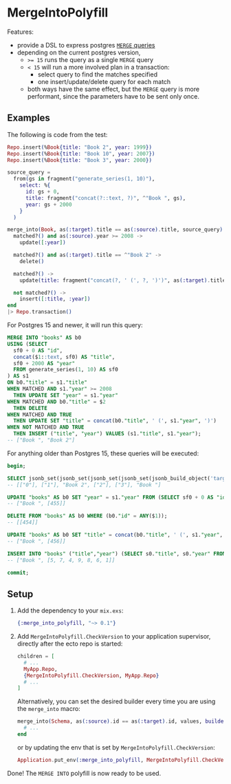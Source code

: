 # MergeIntoPolyfill

Features: 
 
 * provide a DSL to express postgres [`MERGE` queries](https://www.postgresql.org/docs/current/sql-merge.html)
 * depending on the current postgres version, 
   * `>= 15` runs the query as a single `MERGE` query
   * `< 15` will run a more involved plan in a transaction:
     * select query to find the matches specified
     * one insert/update/delete query for each match
   * both ways have the same effect, but the `MERGE` query is more performant, 
     since the parameters have to be sent only once.

## Examples

The following is code from the test:

```elixir
Repo.insert(%Book{title: "Book 2", year: 1999})
Repo.insert(%Book{title: "Book 10", year: 2007})
Repo.insert(%Book{title: "Book 3", year: 2000})

source_query =
  from(gs in fragment("generate_series(1, 10)"),
    select: %{
      id: gs + 0,
      title: fragment("concat(?::text, ?)", ^"Book ", gs),
      year: gs + 2000
    }
  )

merge_into(Book, as(:target).title == as(:source).title, source_query) do
  matched?() and as(:source).year >= 2008 ->
    update([:year])

  matched?() and as(:target).title == ^"Book 2" ->
    delete()

  matched?() ->
    update(title: fragment("concat(?, ' (', ?, ')')", as(:target).title, as(:source).year))

  not matched?() ->
    insert([:title, :year])
end
|> Repo.transaction()
```

For Postgres 15 and newer, it will run this query:

```sql
MERGE INTO "books" AS b0 
USING (SELECT 
  sf0 + 0 AS "id", 
  concat($1::text, sf0) AS "title", 
  sf0 + 2000 AS "year" 
  FROM generate_series(1, 10) AS sf0
) AS s1 
ON b0."title" = s1."title" 
WHEN MATCHED AND s1."year" >= 2008 
  THEN UPDATE SET "year" = s1."year" 
WHEN MATCHED AND b0."title" = $2 
  THEN DELETE 
WHEN MATCHED AND TRUE 
  THEN UPDATE SET "title" = concat(b0."title", ' (', s1."year", ')') 
WHEN NOT MATCHED AND TRUE 
  THEN INSERT ("title", "year") VALUES (s1."title", s1."year");
-- ["Book ", "Book 2"]
```

For anything older than Postgres 15, these queries will be executed:

```sql
begin;

SELECT jsonb_set(jsonb_set(jsonb_set(jsonb_set(jsonb_build_object('target_id', b0."id", 'source_id', s1."id")::jsonb, $1::text[], to_jsonb(NOT (b0."id" IS NULL) AND (s1."year" >= 2008)::boolean))::jsonb, $2::text[], to_jsonb(NOT (b0."id" IS NULL) AND (b0."title" = $3)::boolean))::jsonb, $4::text[], to_jsonb(NOT (b0."id" IS NULL) AND TRUE::boolean))::jsonb, $5::text[], to_jsonb((b0."id" IS NULL) AND TRUE::boolean)) FROM "books" AS b0 RIGHT OUTER JOIN (SELECT sf0 + 0 AS "id", concat($6::text, sf0) AS "title", sf0 + 2000 AS "year" FROM generate_series(1, 10) AS sf0) AS s1 ON b0."title" = s1."title";
-- [["0"], ["1"], "Book 2", ["2"], ["3"], "Book "]

UPDATE "books" AS b0 SET "year" = s1."year" FROM (SELECT sf0 + 0 AS "id", concat($1::text, sf0) AS "title", sf0 + 2000 AS "year" FROM generate_series(1, 10) AS sf0) AS s1 WHERE (b0."title" = s1."title") AND (b0."id" = ANY($2));
-- ["Book ", [455]]

DELETE FROM "books" AS b0 WHERE (b0."id" = ANY($1));
-- [[454]]

UPDATE "books" AS b0 SET "title" = concat(b0."title", ' (', s1."year", ')') FROM (SELECT sf0 + 0 AS "id", concat($1::text, sf0) AS "title", sf0 + 2000 AS "year" FROM generate_series(1, 10) AS sf0) AS s1 WHERE (b0."title" = s1."title") AND (b0."id" = ANY($2));
-- ["Book ", [456]]

INSERT INTO "books" ("title","year") (SELECT s0."title", s0."year" FROM (SELECT sf0 + 0 AS "id", concat($1::text, sf0) AS "title", sf0 + 2000 AS "year" FROM generate_series(1, 10) AS sf0) AS s0 WHERE (s0."id" = ANY($2)));
-- ["Book ", [5, 7, 4, 9, 8, 6, 1]]

commit;
```


## Setup

 1. Add the dependency to your `mix.exs`:
    
    ```elixir
    {:merge_into_polyfill, "~> 0.1"}
    ```

 2. Add `MergeIntoPolyfill.CheckVersion` to your application supervisor, directly after the ecto repo is started:
    
    ```elixir
    children = [
      # ...
      MyApp.Repo, 
      {MergeIntoPolyfill.CheckVersion, MyApp.Repo}
      # ...
    ]
    ```

    Alternatively, you can set the desired builder every time you are using the `merge_into` macro:

    ```elixir
    merge_into(Schema, as(:source).id == as(:target).id, values, builder: MergeIntoPolyfill.Builders.MergeInto) do
      # ...
    end
    ```

    or by updating the env that is set by `MergeIntoPolyfill.CheckVersion`:

    ```elixir
    Application.put_env(:merge_into_polyfill, MergeIntoPolyfill.CheckVersion, builder: MergeIntoPolyfill.Builders.Polyfill)
    ```

Done! The `MERGE INTO` polyfill is now ready to be used.